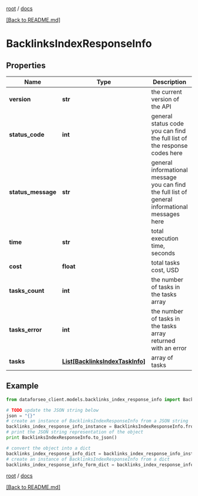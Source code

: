 [root](./../ "root") / [docs](./ "docs")

[[Back to README.md]](./../README.md "[Back to README.md]")

# BacklinksIndexResponseInfo

## Properties

Name | Type | Description | Notes
------------ | ------------- | ------------- | -------------
**version** | **str** | the current version of the API | [optional]
**status_code** | **int** | general status code you can find the full list of the response codes here | [optional]
**status_message** | **str** | general informational message you can find the full list of general informational messages here | [optional]
**time** | **str** | total execution time, seconds | [optional]
**cost** | **float** | total tasks cost, USD | [optional]
**tasks_count** | **int** | the number of tasks in the tasks array | [optional]
**tasks_error** | **int** | the number of tasks in the tasks array returned with an error | [optional]
**tasks** | [**List[BacklinksIndexTaskInfo]**](BacklinksIndexTaskInfo.md) | array of tasks | [optional]

## Example

```python
from dataforseo_client.models.backlinks_index_response_info import BacklinksIndexResponseInfo

# TODO update the JSON string below
json = "{}"
# create an instance of BacklinksIndexResponseInfo from a JSON string
backlinks_index_response_info_instance = BacklinksIndexResponseInfo.from_json(json)
# print the JSON string representation of the object
print BacklinksIndexResponseInfo.to_json()

# convert the object into a dict
backlinks_index_response_info_dict = backlinks_index_response_info_instance.to_dict()
# create an instance of BacklinksIndexResponseInfo from a dict
backlinks_index_response_info_form_dict = backlinks_index_response_info.from_dict(backlinks_index_response_info_dict)
```

  

[root](./../ "root") / [docs](./ "docs")

[[Back to README.md]](./../README.md "[Back to README.md]")
